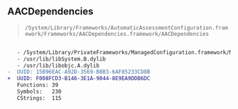 ## AACDependencies

> `/System/Library/Frameworks/AutomaticAssessmentConfiguration.framework/Frameworks/AACDependencies.framework/AACDependencies`

```diff

   - /System/Library/PrivateFrameworks/ManagedConfiguration.framework/ManagedConfiguration
   - /usr/lib/libSystem.B.dylib
   - /usr/lib/libobjc.A.dylib
-  UUID: 15B96EAC-A92D-3569-B8B3-6AF85233CD8B
+  UUID: F008FCD3-B146-3E1A-9044-8E9EA9DDB6DC
   Functions: 39
   Symbols:   230
   CStrings:  115

```
